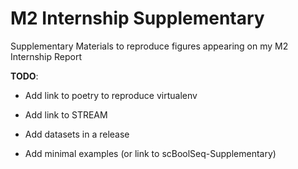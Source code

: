 # M2 Internship Supplementary

Supplementary Materials to reproduce figures appearing on my M2 Internship Report

**TODO**:

* Add link to poetry to reproduce virtualenv

* Add link to STREAM

* Add datasets in a release

* Add minimal examples (or link to scBoolSeq-Supplementary)


